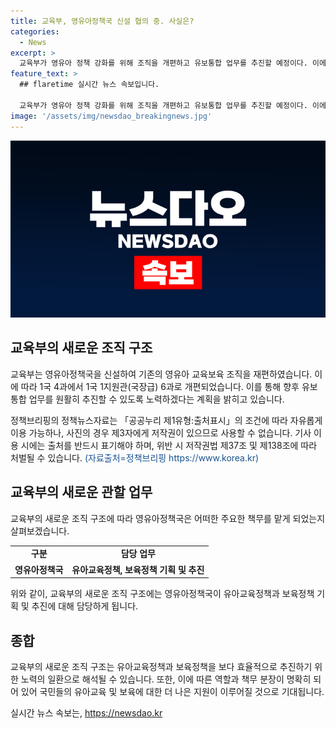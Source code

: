 ```yaml
---
title: 교육부, 영유아정책국 신설 협의 중. 사실은?
categories:
  - News
excerpt: >
  교육부가 영유아 정책 강화를 위해 조직을 개편하고 유보통합 업무를 추진할 예정이다. 이에 따라 영유아정책국을 신설하고 1국 4과를 1국 1지원관 6과로 변경했다. 관련 문의는 교육부 정책기획관 혁신행정담당관에게 할 수 있으며, 정책브리핑의 정책뉴스 자료는 자유롭게 이용 가능하나, 출처를 표기해야 한다. (자료출처=정책브리핑 www.korea.kr)
feature_text: >
  ## flaretime 실시간 뉴스 속보입니다.

  교육부가 영유아 정책 강화를 위해 조직을 개편하고 유보통합 업무를 추진할 예정이다. 이에 따라 영유아정책국을 신설하고 1국 4과를 1국 1지원관 6과로 변경했다. 관련 문의는 교육부 정책기획관 혁신행정담당관에게 할 수 있으며, 정책브리핑의 정책뉴스 자료는 자유롭게 이용 가능하나, 출처를 표기해야 한다. (자료출처=정책브리핑 www.korea.kr)
image: '/assets/img/newsdao_breakingnews.jpg'
---
```


<p><img src="/assets/img/newsdao_breakingnews.jpg" alt="flaretime 속보" /></p>

<h2 data-ke-size="size26">교육부의 새로운 조직 구조</h2>

<p>교육부는 영유아정책국을 신설하여 기존의 영유아 교육보육 조직을 재편하였습니다. 이에 따라 1국 4과에서 1국 1지원관(국장급) 6과로 개편되었습니다. 이를 통해 향후 유보통합 업무를 원활히 추진할 수 있도록 노력하겠다는 계획을 밝히고 있습니다.</p>

<p data-ke-size="size16">정책브리핑의 정책뉴스자료는 「공공누리 제1유형:출처표시」의 조건에 따라 자유롭게 이용 가능하나, 사진의 경우 제3자에게 저작권이 있으므로 사용할 수 없습니다. 기사 이용 시에는 출처를 반드시 표기해야 하며, 위반 시 저작권법 제37조 및 제138조에 따라 처벌될 수 있습니다. <span style="color: #1a5490;">(자료출처=정책브리핑 https://www.korea.kr)</span></p>

<h2 data-ke-size="size26">교육부의 새로운 관할 업무</h2>

<p>교육부의 새로운 조직 구조에 따라 영유아정책국은 어떠한 주요한 책무를 맡게 되었는지 살펴보겠습니다.</p>

<table>
    <tr>
        <td style="text-align: center; height: 17px;"><b>구분</b></td>
        <td style="text-align: center; height: 17px;"><b>담당 업무</b></td>
    </tr>
    <tr>
        <td style="text-align: center; height: 17px;"><b>영유아정책국</b></td>
        <td style="text-align: center; height: 17px;"><b>유아교육정책, 보육정책 기획 및 추진</b></td>
    </tr>
</table>

<p data-ke-size="size16">위와 같이, 교육부의 새로운 조직 구조에는 영유아정책국이 유아교육정책과 보육정책 기획 및 추진에 대해 담당하게 됩니다.</p>

<h2 data-ke-size="size26">종합</h2>

<p>교육부의 새로운 조직 구조는 유아교육정책과 보육정책을 보다 효율적으로 추진하기 위한 노력의 일환으로 해석될 수 있습니다. 또한, 이에 따른 역할과 책무 분장이 명확히 되어 있어 국민들의 유아교육 및 보육에 대한 더 나은 지원이 이루어질 것으로 기대됩니다.</p>
실시간 뉴스 속보는, <a href="https://newsdao.kr" rel="dofollow">https://newsdao.kr</a>


